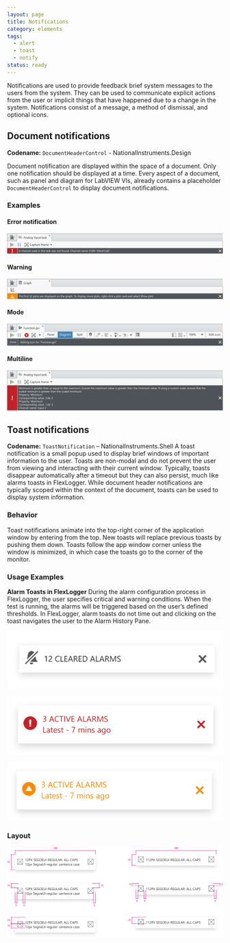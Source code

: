 ```yaml
---
layout: page
title: Notifications
category: elements
tags:
  - alert
  - toast
  - notify
status: ready
---
```


Notifications are used to provide feedback brief system messages to the users from the system. They can be used to communicate explicit actions from the user or implicit things that have happened due to a change in the system. Notifications consist of a message, a method of dismissal, and optional icons.

## Document notifications

**Codename:** `DocumentHeaderControl` - NationalInstruments.Design

Document notification are displayed within the space of a document. Only one notification should be displayed at a time. Every aspect of a document, such as panel and diagram for LabVIEW VIs, already contains a placeholder `DocumentHeaderControl` to display document notifications.




### Examples
#### Error notification

![Error notification example](../../images/elements/notifications/notifications-document-error.svg)

#### Warning

![Warning notification example](../../images/elements/notifications/notifications-document-warning.svg)

#### Mode

![Mode notification example](../../images/elements/notifications/notifications-document-mode.svg)

#### Multiline

![Mutiline notification example](../../images/elements/notifications/notifications-document-multiline.svg) 

## Toast notifications

**Codename:** `ToastNotification` – NationalInstruments.Shell
A toast notification is a small popup used to display brief windows of important information to the user. Toasts are non-modal and do not prevent the user from viewing and interacting with their current window. Typically, toasts disappear automatically after a timeout but they can also persist, much like alarms toasts in FlexLogger. While document header notifications are typically scoped within the context of the document, toasts can be used to display system information.

### Behavior

Toast notifications animate into the top-right corner of the application window by entering from the top. New toasts will replace previous toasts by pushing them down. Toasts follow the app window corner unless the window is minimized, in which case the toasts go to the corner of the monitor.

### Usage Examples

**Alarm Toasts in FlexLogger** 
During the alarm configuration process in FlexLogger, the user specifies critical and warning conditions. When the test is running, the alarms will be triggered based on the user’s defined thresholds. In FlexLogger, alarm toasts do not time out and clicking on the toast navigates the user to the Alarm History Pane.

![Toast notification cleared exmaple](../../images/elements/notifications/toast-cleared.svg) 

![Toast notification critical example](../../images/elements/notifications/toast-critical-active.svg) 

![Toast notification warning example](../../images/elements/notifications/toast-warning-active.svg) 



### Layout
![Toast notification layout](../../images/elements/notifications/toast-layout.svg) 